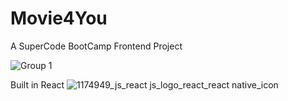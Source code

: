 # Movie4You

A SuperCode BootCamp Frontend Project


![Group 1](https://github.com/MichaelGee76/movie4you-react/assets/119419242/8c488262-cde4-4c14-9779-468eceb3801d)



Built in React 
![1174949_js_react js_logo_react_react native_icon](https://github.com/MichaelGee76/movie4you-react/assets/119419242/efab57b6-4fe5-4704-996f-772ee1a54aa0)
